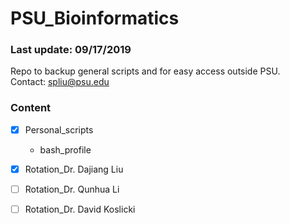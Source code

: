 # PSU_Bioinformatics  

### Last update: 09/17/2019  
Repo to backup general scripts and for easy access outside PSU.  
Contact: spliu@psu.edu

### Content

- [x] Personal_scripts
   - bash_profile
- [x] Rotation_Dr. Dajiang Liu
- [ ] Rotation_Dr. Qunhua Li
- [ ] Rotation_Dr. David Koslicki

